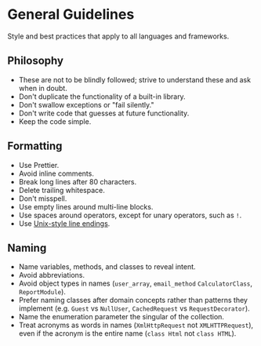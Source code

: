 # General Guidelines

Style and best practices that apply to all languages and frameworks.

## Philosophy

- These are not to be blindly followed; strive to understand these and ask when
  in doubt.
- Don't duplicate the functionality of a built-in library.
- Don't swallow exceptions or "fail silently."
- Don't write code that guesses at future functionality.
- Keep the code simple.

## Formatting

- Use Prettier.
- Avoid inline comments.
- Break long lines after 80 characters.
- Delete trailing whitespace.
- Don't misspell.
- Use empty lines around multi-line blocks.
- Use spaces around operators, except for unary operators, such as `!`.
- Use [Unix-style line endings](`\n`).

[unix-style line endings]: http://unix.stackexchange.com/questions/23903/should-i-end-my-text-script-files-with-a-newline

## Naming

- Name variables, methods, and classes to reveal intent.
- Avoid abbreviations.
- Avoid object types in names (`user_array`, `email_method` `CalculatorClass`,
  `ReportModule`).
- Prefer naming classes after domain concepts rather than patterns they
  implement (e.g. `Guest` vs `NullUser`, `CachedRequest` vs `RequestDecorator`).
- Name the enumeration parameter the singular of the collection.
- Treat acronyms as words in names (`XmlHttpRequest` not `XMLHTTPRequest`), even
  if the acronym is the entire name (`class Html` not `class HTML`).
